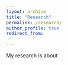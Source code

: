 ```yaml
---
layout: archive
title: "Research"
permalink: /research/
author_profile: true
redirect_from:

---
```


My research is about
